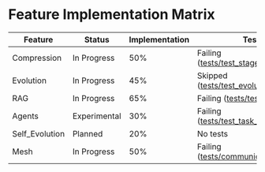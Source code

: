 # Feature Implementation Matrix

| Feature | Status | Implementation | Test Status | Documentation |
|---------|--------|----------------|------------|---------------|
| Compression | In Progress | 50% | Failing ([tests/test_stage2_compression.py](../tests/test_stage2_compression.py)) | Partial ([components/COMPRESSION_INTEGRATION_1.md](components/COMPRESSION_INTEGRATION_1.md)) |
| Evolution | In Progress | 45% | Skipped ([tests/test_evolution_constraints.py](../tests/test_evolution_constraints.py)) | Partial ([evo-merge-pipeline.mermaid](evo-merge-pipeline.mermaid)) |
| RAG | In Progress | 65% | Failing ([tests/test_server.py](../tests/test_server.py)) | Partial ([rag_system_explainer.txt](rag_system_explainer.txt)) |
| Agents | Experimental | 30% | Failing ([tests/test_task_planning_agent.py](../tests/test_task_planning_agent.py)) | Partial ([components/complete_agent_forge_pipeline_1.md](components/complete_agent_forge_pipeline_1.md)) |
| Self_Evolution | Planned | 20% | No tests | No |
| Mesh | In Progress | 50% | Failing ([tests/communications/test_p2p.py](../tests/communications/test_p2p.py)) | Partial ([components/mesh-network-engineer_1.md](components/mesh-network-engineer_1.md)) |
